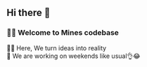 ## Hi there 👋

### 🙋‍♀️ Welcome to Mines codebase

👩‍💻 Here, We turn ideas into reality <br>
🍿 We are working on weekends like usual👌😂
